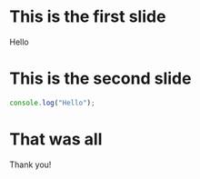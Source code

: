 # This is the first slide

Hello

# This is the second slide

```js
console.log("Hello");
```

# That was all

Thank you!

